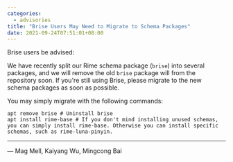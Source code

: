```yaml
---
categories:
  - advisories
title: "Brise Users May Need to Migrate to Schema Packages"
date: 2021-09-24T07:51:01+08:00
---
```


Brise users be advised:

We have recently split our Rime schema package (`brise`) into several packages,
and we will remove the old `brise` package will from the repository soon.
If you're still using Brise, please migrate to the new schema packages as soon as possible.

You may simply migrate with the following commands:

```
apt remove brise # Uninstall brise
apt install rime-base # If you don't mind installing unused schemas, you can simply install rime-base. Otherwise you can install specific schemas, such as rime-luna-pinyin.
```

---

— Mag Mell, Kaiyang Wu, Mingcong Bai
